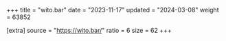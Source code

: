+++
title = "wito.bar"
date = "2023-11-17"
updated = "2024-03-08"
weight = 63852

[extra]
source = "https://wito.bar/"
ratio = 6
size = 62
+++
